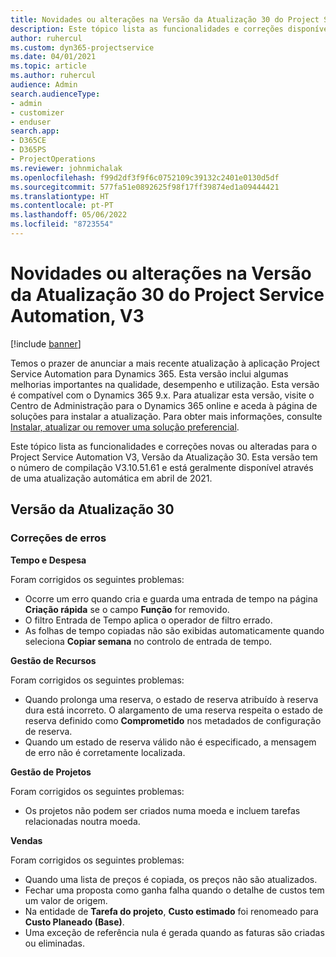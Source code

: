 ```yaml
---
title: Novidades ou alterações na Versão da Atualização 30 do Project Service Automation, V3
description: Este tópico lista as funcionalidades e correções disponíveis no Project Service Automation V3, Versão da Atualização 30, V3.
author: ruhercul
ms.custom: dyn365-projectservice
ms.date: 04/01/2021
ms.topic: article
ms.author: ruhercul
audience: Admin
search.audienceType:
- admin
- customizer
- enduser
search.app:
- D365CE
- D365PS
- ProjectOperations
ms.reviewer: johnmichalak
ms.openlocfilehash: f99d2df3f9f6c0752109c39132c2401e0130d5df
ms.sourcegitcommit: 577fa51e0892625f98f17ff39874ed1a09444421
ms.translationtype: HT
ms.contentlocale: pt-PT
ms.lasthandoff: 05/06/2022
ms.locfileid: "8723554"
---
```

# <a name="whats-new-or-changed-in-project-service-automation-update-release-30-v3"></a>Novidades ou alterações na Versão da Atualização 30 do Project Service Automation, V3

[!include [banner](../includes/psa-now-project-operations.md)]

Temos o prazer de anunciar a mais recente atualização à aplicação Project Service Automation para Dynamics 365. Esta versão inclui algumas melhorias importantes na qualidade, desempenho e utilização. Esta versão é compatível com o Dynamics 365 9.x. Para atualizar esta versão, visite o Centro de Administração para o Dynamics 365 online e aceda à página de soluções para instalar a atualização. Para obter mais informações, consulte [Instalar, atualizar ou remover uma solução preferencial](/power-platform/admin/install-remove-preferred-solution).

Este tópico lista as funcionalidades e correções novas ou alteradas para o Project Service Automation V3, Versão da Atualização 30. Esta versão tem o número de compilação V3.10.51.61 e está geralmente disponível através de uma atualização automática em abril de 2021.

## <a name="update-release-30"></a>Versão da Atualização 30

### <a name="bug-fixes"></a>Correções de erros

**Tempo e Despesa**

Foram corrigidos os seguintes problemas:

- Ocorre um erro quando cria e guarda uma entrada de tempo na página **Criação rápida** se o campo **Função** for removido.
- O filtro Entrada de Tempo aplica o operador de filtro errado.
- As folhas de tempo copiadas não são exibidas automaticamente quando seleciona **Copiar semana** no controlo de entrada de tempo.

**Gestão de Recursos**

Foram corrigidos os seguintes problemas:

- Quando prolonga uma reserva, o estado de reserva atribuído à reserva dura está incorreto. O alargamento de uma reserva respeita o estado de reserva definido como **Comprometido** nos metadados de configuração de reserva.
- Quando um estado de reserva válido não é especificado, a mensagem de erro não é corretamente localizada.

**Gestão de Projetos**

Foram corrigidos os seguintes problemas:

- Os projetos não podem ser criados numa moeda e incluem tarefas relacionadas noutra moeda.

**Vendas**

Foram corrigidos os seguintes problemas:

- Quando uma lista de preços é copiada, os preços não são atualizados.
- Fechar uma proposta como ganha falha quando o detalhe de custos tem um valor de origem.
- Na entidade de **Tarefa do projeto**, **Custo estimado** foi renomeado para **Custo Planeado (Base)**.
- Uma exceção de referência nula é gerada quando as faturas são criadas ou eliminadas.
